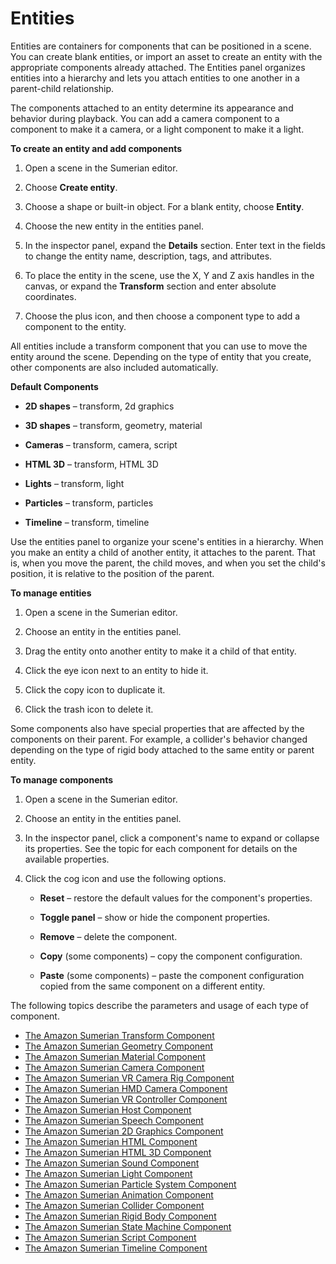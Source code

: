 # Entities<a name="sumerian-entities"></a>

Entities are containers for components that can be positioned in a scene\. You can create blank entities, or import an asset to create an entity with the appropriate components already attached\. The Entities panel organizes entities into a hierarchy and lets you attach entities to one another in a parent\-child relationship\.

The components attached to an entity determine its appearance and behavior during playback\. You can add a camera component to a component to make it a camera, or a light component to make it a light\. 

**To create an entity and add components**

1. Open a scene in the Sumerian editor\.

1. Choose **Create entity**\.

1. Choose a shape or built\-in object\. For a blank entity, choose **Entity**\.

1. Choose the new entity in the entities panel\.

1. In the inspector panel, expand the **Details** section\. Enter text in the fields to change the entity name, description, tags, and attributes\.

1. To place the entity in the scene, use the X, Y and Z axis handles in the canvas, or expand the **Transform** section and enter absolute coordinates\. 

1. Choose the plus icon, and then choose a component type to add a component to the entity\.

All entities include a transform component that you can use to move the entity around the scene\. Depending on the type of entity that you create, other components are also included automatically\.

**Default Components**

+ **2D shapes** – transform, 2d graphics

+ **3D shapes** – transform, geometry, material

+ **Cameras** – transform, camera, script

+ **HTML 3D** – transform, HTML 3D

+ **Lights** – transform, light

+ **Particles** – transform, particles

+ **Timeline** – transform, timeline

Use the entities panel to organize your scene's entities in a hierarchy\. When you make an entity a child of another entity, it attaches to the parent\. That is, when you move the parent, the child moves, and when you set the child's position, it is relative to the position of the parent\.

**To manage entities**

1. Open a scene in the Sumerian editor\.

1. Choose an entity in the entities panel\.

1. Drag the entity onto another entity to make it a child of that entity\.

1. Click the eye icon next to an entity to hide it\.

1. Click the copy icon to duplicate it\.

1. Click the trash icon to delete it\.

Some components also have special properties that are affected by the components on their parent\. For example, a collider's behavior changed depending on the type of rigid body attached to the same entity or parent entity\.

**To manage components**

1. Open a scene in the Sumerian editor\.

1. Choose an entity in the entities panel\.

1. In the inspector panel, click a component's name to expand or collapse its properties\. See the topic for each component for details on the available properties\.

1. Click the cog icon and use the following options\.

   + **Reset** – restore the default values for the component's properties\.

   + **Toggle panel** – show or hide the component properties\.

   + **Remove** – delete the component\.

   + **Copy** \(some components\) – copy the component configuration\.

   + **Paste** \(some components\) – paste the component configuration copied from the same component on a different entity\.

The following topics describe the parameters and usage of each type of component\.


+ [The Amazon Sumerian Transform Component](entities-transform.md)
+ [The Amazon Sumerian Geometry Component](entities-geometry.md)
+ [The Amazon Sumerian Material Component](entities-material.md)
+ [The Amazon Sumerian Camera Component](entities-camera.md)
+ [The Amazon Sumerian VR Camera Rig Component](entities-vrcamerarig.md)
+ [The Amazon Sumerian HMD Camera Component](entities-hmdcamera.md)
+ [The Amazon Sumerian VR Controller Component](entities-vrcontroller.md)
+ [The Amazon Sumerian Host Component](entities-host.md)
+ [The Amazon Sumerian Speech Component](entities-speech.md)
+ [The Amazon Sumerian 2D Graphics Component](entities-2dgraphics.md)
+ [The Amazon Sumerian HTML Component](entities-html.md)
+ [The Amazon Sumerian HTML 3D Component](entities-html3d.md)
+ [The Amazon Sumerian Sound Component](entities-sound.md)
+ [The Amazon Sumerian Light Component](entities-light.md)
+ [The Amazon Sumerian Particle System Component](entities-particlesystem.md)
+ [The Amazon Sumerian Animation Component](entities-animation.md)
+ [The Amazon Sumerian Collider Component](entities-collider.md)
+ [The Amazon Sumerian Rigid Body Component](entities-rigidbody.md)
+ [The Amazon Sumerian State Machine Component](entities-statemachine.md)
+ [The Amazon Sumerian Script Component](entities-script.md)
+ [The Amazon Sumerian Timeline Component](entities-timeline.md)